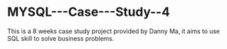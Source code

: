 # MYSQL---Case---Study--4
This is a 8 weeks case study project provided by Danny Ma, it aims to use SQL skill to solve business problems.
